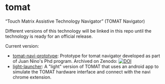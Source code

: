 # tomat
“Touch Matrix Assistive Technology Navigator” (TOMAT Navigator) 

Different versions of this technology will be linked in this repo until the technology is ready for an official release. 

Current version:
- [tomat-navi-prototype](https://github.com/LibreTactile/tomat-navi-prototype):  Prototype for tomat navigator developed as part of Juan Nino's Phd program. Archived on Zenodo: [![DOI](https://zenodo.org/badge/938456969.svg)](https://doi.org/10.5281/zenodo.14977337)
- [light-launcher](https://github.com/LibreTactile/light-launcher): A "light" version of TOMAT that uses an android app to simulate the TOMAT hardware interface and connect with the navi chrome extension. 
